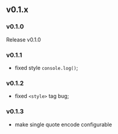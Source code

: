 ## v0.1.x

### v0.1.0

Release v0.1.0

### v0.1.1

- fixed style `console.log()`;

### v0.1.2

- fixed `<style>` tag bug;

### v0.1.3

- make single quote encode configurable